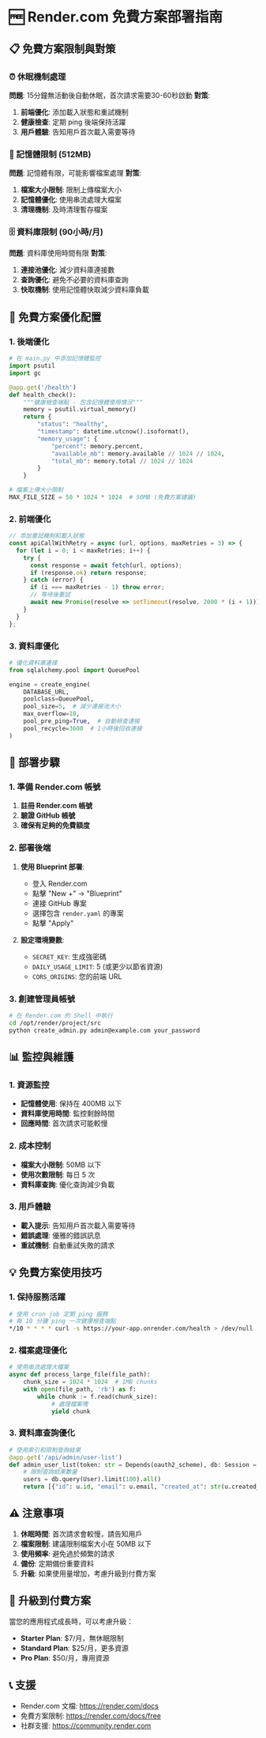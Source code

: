 # 🆓 Render.com 免費方案部署指南

## 📋 免費方案限制與對策

### ⏰ 休眠機制處理

**問題**: 15分鐘無活動後自動休眠，首次請求需要30-60秒啟動
**對策**:
1. **前端優化**: 添加載入狀態和重試機制
2. **健康檢查**: 定期 ping 後端保持活躍
3. **用戶體驗**: 告知用戶首次載入需要等待

### 💾 記憶體限制 (512MB)

**問題**: 記憶體有限，可能影響檔案處理
**對策**:
1. **檔案大小限制**: 限制上傳檔案大小
2. **記憶體優化**: 使用串流處理大檔案
3. **清理機制**: 及時清理暫存檔案

### 🗄️ 資料庫限制 (90小時/月)

**問題**: 資料庫使用時間有限
**對策**:
1. **連接池優化**: 減少資料庫連接數
2. **查詢優化**: 避免不必要的資料庫查詢
3. **快取機制**: 使用記憶體快取減少資料庫負載

## 🔧 免費方案優化配置

### 1. 後端優化

```python
# 在 main.py 中添加記憶體監控
import psutil
import gc

@app.get('/health')
def health_check():
    """健康檢查端點 - 包含記憶體使用情況"""
    memory = psutil.virtual_memory()
    return {
        "status": "healthy",
        "timestamp": datetime.utcnow().isoformat(),
        "memory_usage": {
            "percent": memory.percent,
            "available_mb": memory.available // 1024 // 1024,
            "total_mb": memory.total // 1024 // 1024
        }
    }

# 檔案上傳大小限制
MAX_FILE_SIZE = 50 * 1024 * 1024  # 50MB (免費方案建議)
```

### 2. 前端優化

```javascript
// 添加重試機制和載入狀態
const apiCallWithRetry = async (url, options, maxRetries = 3) => {
  for (let i = 0; i < maxRetries; i++) {
    try {
      const response = await fetch(url, options);
      if (response.ok) return response;
    } catch (error) {
      if (i === maxRetries - 1) throw error;
      // 等待後重試
      await new Promise(resolve => setTimeout(resolve, 2000 * (i + 1)));
    }
  }
};
```

### 3. 資料庫優化

```python
# 優化資料庫連接
from sqlalchemy.pool import QueuePool

engine = create_engine(
    DATABASE_URL,
    poolclass=QueuePool,
    pool_size=5,  # 減少連接池大小
    max_overflow=10,
    pool_pre_ping=True,  # 自動檢查連接
    pool_recycle=3600  # 1小時後回收連接
)
```

## 🚀 部署步驟

### 1. 準備 Render.com 帳號

1. **註冊 Render.com 帳號**
2. **驗證 GitHub 帳號**
3. **確保有足夠的免費額度**

### 2. 部署後端

1. **使用 Blueprint 部署**:
   - 登入 Render.com
   - 點擊 "New +" → "Blueprint"
   - 連接 GitHub 專案
   - 選擇包含 `render.yaml` 的專案
   - 點擊 "Apply"

2. **設定環境變數**:
   - `SECRET_KEY`: 生成強密碼
   - `DAILY_USAGE_LIMIT`: 5 (或更少以節省資源)
   - `CORS_ORIGINS`: 您的前端 URL

### 3. 創建管理員帳號

```bash
# 在 Render.com 的 Shell 中執行
cd /opt/render/project/src
python create_admin.py admin@example.com your_password
```

## 📊 監控與維護

### 1. 資源監控

- **記憶體使用**: 保持在 400MB 以下
- **資料庫使用時間**: 監控剩餘時間
- **回應時間**: 首次請求可能較慢

### 2. 成本控制

- **檔案大小限制**: 50MB 以下
- **使用次數限制**: 每日 5 次
- **資料庫查詢**: 優化查詢減少負載

### 3. 用戶體驗

- **載入提示**: 告知用戶首次載入需要等待
- **錯誤處理**: 優雅的錯誤訊息
- **重試機制**: 自動重試失敗的請求

## 💡 免費方案使用技巧

### 1. 保持服務活躍

```bash
# 使用 cron job 定期 ping 服務
# 每 10 分鐘 ping 一次健康檢查端點
*/10 * * * * curl -s https://your-app.onrender.com/health > /dev/null
```

### 2. 檔案處理優化

```python
# 使用串流處理大檔案
async def process_large_file(file_path):
    chunk_size = 1024 * 1024  # 1MB chunks
    with open(file_path, 'rb') as f:
        while chunk := f.read(chunk_size):
            # 處理檔案塊
            yield chunk
```

### 3. 資料庫查詢優化

```python
# 使用索引和限制查詢結果
@app.get('/api/admin/user-list')
def admin_user_list(token: str = Depends(oauth2_scheme), db: Session = Depends(get_db)):
    # 限制查詢結果數量
    users = db.query(User).limit(100).all()
    return [{"id": u.id, "email": u.email, "created_at": str(u.created_at)} for u in users]
```

## ⚠️ 注意事項

1. **休眠時間**: 首次請求會較慢，請告知用戶
2. **檔案限制**: 建議限制檔案大小在 50MB 以下
3. **使用頻率**: 避免過於頻繁的請求
4. **備份**: 定期備份重要資料
5. **升級**: 如果使用量增加，考慮升級到付費方案

## 🔄 升級到付費方案

當您的應用程式成長時，可以考慮升級：

- **Starter Plan**: $7/月，無休眠限制
- **Standard Plan**: $25/月，更多資源
- **Pro Plan**: $50/月，專用資源

## 📞 支援

- Render.com 文檔: https://render.com/docs
- 免費方案限制: https://render.com/docs/free
- 社群支援: https://community.render.com 